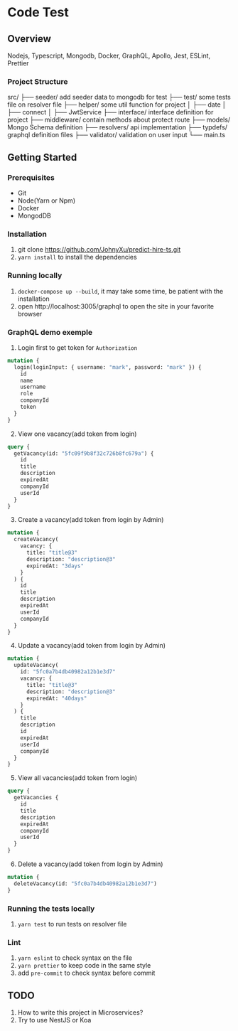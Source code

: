 # Code Test

## Overview

Nodejs, Typescript, Mongodb, Docker, GraphQL, Apollo, Jest, ESLint, Prettier

### Project Structure

src/
├── seeder/ add seeder data to mongodb for test
├── test/ some tests file on resolver file
├── helper/ some util function for project
│ ├── date
│ ├── connect
│ ├── JwtService
├── interface/ interface definition for project
├── middleware/ contain methods about protect route
├── models/ Mongo Schema definition
├── resolvers/ api implementation
├── typdefs/ graphql definition files
├── validator/ validation on user input
└── main.ts

## Getting Started

### Prerequisites

- Git
- Node(Yarn or Npm)
- Docker
- MongodDB

### Installation

1. git clone https://github.com/JohnyXu/predict-hire-ts.git
2. `yarn install` to install the dependencies

### Running locally

1. `docker-compose up --build`, it may take some time, be patient with the installation
2. open http://localhost:3005/graphql to open the site in your favorite browser

### GraphQL demo exemple

1. Login first to get token for `Authorization`

```graphql
mutation {
  login(loginInput: { username: "mark", password: "mark" }) {
    id
    name
    username
    role
    companyId
    token
  }
}
```

2. View one vacancy(add token from login)

```graphql
query {
  getVacancy(id: "5fc09f9b8f32c726b8fc679a") {
    id
    title
    description
    expiredAt
    companyId
    userId
  }
}
```

3. Create a vacancy(add token from login by Admin)

```graphql
mutation {
  createVacancy(
    vacancy: {
      title: "title@3"
      description: "description@3"
      expiredAt: "3days"
    }
  ) {
    id
    title
    description
    expiredAt
    userId
    companyId
  }
}
```

4. Update a vacancy(add token from login by Admin)

```graphql
mutation {
  updateVacancy(
    id: "5fc0a7b4db40982a12b1e3d7"
    vacancy: {
      title: "title@3"
      description: "description@3"
      expiredAt: "40days"
    }
  ) {
    title
    description
    id
    expiredAt
    userId
    companyId
  }
}
```

5. View all vacancies(add token from login)

```graphql
query {
  getVacancies {
    id
    title
    description
    expiredAt
    companyId
    userId
  }
}
```

6. Delete a vacancy(add token from login by Admin)

```graphql
mutation {
  deleteVacancy(id: "5fc0a7b4db40982a12b1e3d7")
}
```

### Running the tests locally

1. `yarn test` to run tests on resolver file

### Lint

1. `yarn eslint` to check syntax on the file
2. `yarn prettier` to keep code in the same style
3. add `pre-commit` to check syntax before commit

## TODO

1. How to write this project in Microservices?
2. Try to use NestJS or Koa
